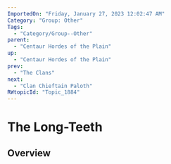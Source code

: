 ```yaml
---
ImportedOn: "Friday, January 27, 2023 12:02:47 AM"
Category: "Group: Other"
Tags:
  - "Category/Group--Other"
parent:
  - "Centaur Hordes of the Plain"
up:
  - "Centaur Hordes of the Plain"
prev:
  - "The Clans"
next:
  - "Clan Chieftain Paloth"
RWtopicId: "Topic_1884"
---
```

# The Long-Teeth
## Overview
